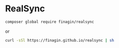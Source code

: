 # RealSync

```bash
composer global require finagin/realsync
```

or

```bash
curl -sSl https://finagin.github.io/realsync | sh
```

